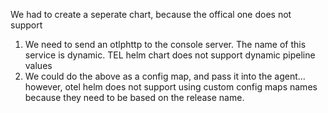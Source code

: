 We had to create a seperate chart, because the offical one does not support

1. We need to send an otlphttp to the console server. The name of this service
   is dynamic. TEL helm chart does not support dynamic pipeline values
2. We could do the above as a config map, and pass it into the agent... however,
   otel helm does not support using custom config maps names because they need
   to be based on the release name.
